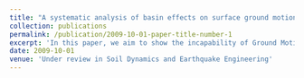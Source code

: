 ```yaml
---
title: "A systematic analysis of basin effects on surface ground motion"
collection: publications
permalink: /publication/2009-10-01-paper-title-number-1
excerpt: 'In this paper, we aim to show the incapability of Ground Motion Prediction Equations to appropriately incorporate local site effects. We propose a new set of required parameters that better represent the basin and are easy to obtain. We Finally show the capability of the proposed parameters by studying the case of 2015 Gorkha, Nepal earthquake.'
date: 2009-10-01
venue: 'Under review in Soil Dynamics and Earthquake Engineering'
---
```


